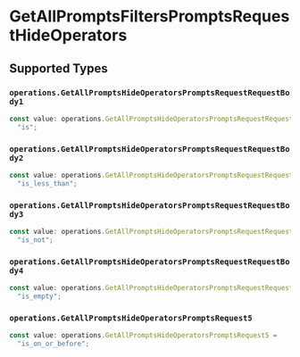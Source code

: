 # GetAllPromptsFiltersPromptsRequestHideOperators


## Supported Types

### `operations.GetAllPromptsHideOperatorsPromptsRequestRequestBody1`

```typescript
const value: operations.GetAllPromptsHideOperatorsPromptsRequestRequestBody1 =
  "is";
```

### `operations.GetAllPromptsHideOperatorsPromptsRequestRequestBody2`

```typescript
const value: operations.GetAllPromptsHideOperatorsPromptsRequestRequestBody2 =
  "is_less_than";
```

### `operations.GetAllPromptsHideOperatorsPromptsRequestRequestBody3`

```typescript
const value: operations.GetAllPromptsHideOperatorsPromptsRequestRequestBody3 =
  "is_not";
```

### `operations.GetAllPromptsHideOperatorsPromptsRequestRequestBody4`

```typescript
const value: operations.GetAllPromptsHideOperatorsPromptsRequestRequestBody4 =
  "is_empty";
```

### `operations.GetAllPromptsHideOperatorsPromptsRequest5`

```typescript
const value: operations.GetAllPromptsHideOperatorsPromptsRequest5 =
  "is_on_or_before";
```

